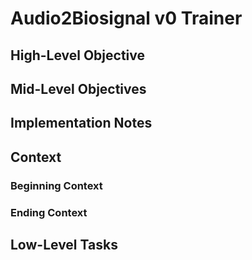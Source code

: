 # Audio2Biosignal v0 Trainer

## High-Level Objective
## Mid-Level Objectives

## Implementation Notes

## Context
### Beginning Context
### Ending Context

## Low-Level Tasks
